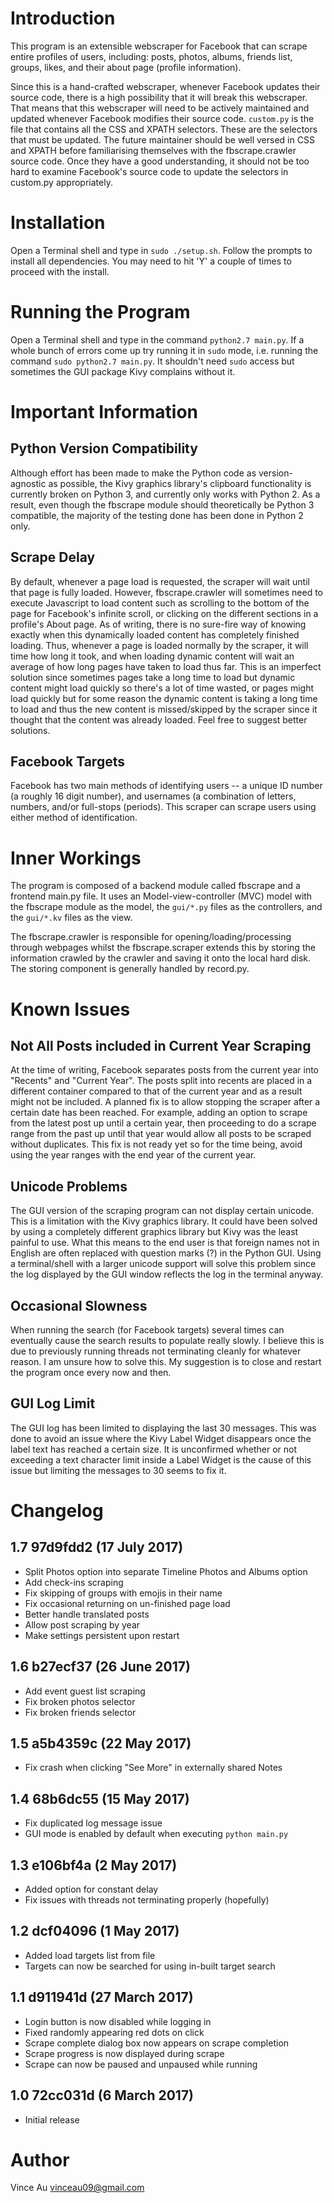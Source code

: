# Introduction

This program is an extensible webscraper for Facebook that can scrape entire profiles of users, including: posts, photos, albums, friends list, groups, likes, and their about page (profile information).

Since this is a hand-crafted webscraper, whenever Facebook updates their source code, there is a high possibility that it will break this webscraper. That means that this webscraper will need to be actively maintained and updated whenever Facebook modifies their source code. `custom.py` is the file that contains all the CSS and XPATH selectors. These are the selectors that must be updated. The future maintainer should be well versed in CSS and XPATH before familiarising themselves with the fbscrape.crawler source code. Once they have a good understanding, it should not be too hard to examine Facebook's source code to update the selectors in custom.py appropriately.


# Installation
Open a Terminal shell and type in `sudo ./setup.sh`. Follow the prompts to install all dependencies. You may need to hit 'Y' a couple of times to proceed with the install.


# Running the Program
Open a Terminal shell and type in the command `python2.7 main.py`. If a whole bunch of errors come up try running it in `sudo` mode, i.e. running the command `sudo python2.7 main.py`. It shouldn't need `sudo` access but sometimes the GUI package Kivy complains without it.


# Important Information

## Python Version Compatibility
Although effort has been made to make the Python code as version-agnostic as possible, the Kivy graphics library's clipboard functionality is currently broken on Python 3, and currently only works with Python 2. As a result, even though the fbscrape module should theoretically be Python 3 compatible, the majority of the testing done has been done in Python 2 only.

## Scrape Delay
By default, whenever a page load is requested, the scraper will wait until that page is fully loaded. However, fbscrape.crawler will sometimes need to execute Javascript to load content such as scrolling to the bottom of the page for Facebook's infinite scroll, or clicking on the different sections in a profile's About page. As of writing, there is no sure-fire way of knowing exactly when this dynamically loaded content has completely finished loading. Thus, whenever a page is loaded normally by the scraper, it will time how long it took, and when loading dynamic content will wait an average of how long pages have taken to load thus far. This is an imperfect solution since sometimes pages take a long time to load but dynamic content might load quickly so there's a lot of time wasted, or pages might load quickly but for some reason the dynamic content is taking a long time to load and thus the new content is missed/skipped by the scraper since it thought that the content was already loaded. Feel free to suggest better solutions.

## Facebook Targets
Facebook has two main methods of identifying users -- a unique ID number (a roughly 16 digit number), and usernames (a combination of letters, numbers, and/or full-stops (periods). This scraper can scrape users using either method of identification.


# Inner Workings
The program is composed of a backend module called fbscrape and a frontend main.py file. It uses an Model-view-controller (MVC) model with the fbscrape module as the model, the `gui/*.py` files as the controllers, and the `gui/*.kv` files as the view. 

The fbscrape.crawler is responsible for opening/loading/processing through webpages whilst the fbscrape.scraper extends this by storing the information crawled by the crawler and saving it onto the local hard disk. The storing component is generally handled by record.py.


# Known Issues

## Not All Posts included in Current Year Scraping
At the time of writing, Facebook separates posts from the current year into "Recents" and "Current Year". The posts split into recents are placed in a different container compared to that of the current year and as a result might not be included. A planned fix is to allow stopping the scraper after a certain date has been reached. For example, adding an option to scrape from the latest post up until a certain year, then proceeding to do a scrape range from the past up until that year would allow all posts to be scraped without duplicates. This fix is not ready yet so for the time being, avoid using the year ranges with the end year of the current year.

## Unicode Problems
The GUI version of the scraping program can not display certain unicode. This is a limitation with the Kivy graphics library. It could have been solved by using a completely different graphics library but Kivy was the least painful to use. What this means to the end user is that foreign names not in English are often replaced with question marks (?) in the Python GUI. Using a terminal/shell with a larger unicode support will solve this problem since the log displayed by the GUI window reflects the log in the terminal anyway.

## Occasional Slowness
When running the search (for Facebook targets) several times can eventually cause the search results to populate really slowly. I believe this is due to previously running threads not terminating cleanly for whatever reason. I am unsure how to solve this. My suggestion is to close and restart the program once every now and then.

## GUI Log Limit
The GUI log has been limited to displaying the last 30 messages. This was done to avoid an issue where the Kivy Label Widget disappears once the label text has reached a certain size. It is unconfirmed whether or not exceeding a text character limit inside a Label Widget is the cause of this issue but limiting the messages to 30 seems to fix it.


# Changelog

## 1.7 97d9fdd2 (17 July 2017)
* Split Photos option into separate Timeline Photos and Albums option 
* Add check-ins scraping
* Fix skipping of groups with emojis in their name
* Fix occasional returning on un-finished page load
* Better handle translated posts
* Allow post scraping by year
* Make settings persistent upon restart

## 1.6 b27ecf37 (26 June 2017)
* Add event guest list scraping
* Fix broken photos selector
* Fix broken friends selector

## 1.5 a5b4359c (22 May 2017)
* Fix crash when clicking "See More" in externally shared Notes

## 1.4 68b6dc55 (15 May 2017)
* Fix duplicated log message issue
* GUI mode is enabled by default when executing `python main.py`

## 1.3 e106bf4a (2 May 2017)
* Added option for constant delay
* Fix issues with threads not terminating properly (hopefully)

## 1.2 dcf04096 (1 May 2017)
* Added load targets list from file
* Targets can now be searched for using in-built target search

## 1.1 d911941d (27 March 2017)
* Login button is now disabled while logging in
* Fixed randomly appearing red dots on click
* Scrape complete dialog box now appears on scrape completion
* Scrape progress is now displayed during scrape
* Scrape can now be paused and unpaused while running

## 1.0 72cc031d (6 March 2017)
* Initial release


# Author

Vince Au <vinceau09@gmail.com>
